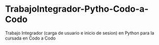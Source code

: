 # TrabajoIntegrador-Pytho-Codo-a-Codo
Trabajo Integrador (carga de usuario e inicio de sesion) en Python para la cursada en Codo a Codo

